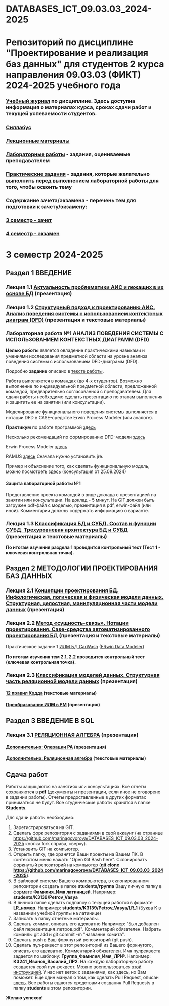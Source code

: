 # DATABASES_ICT_09.03.03_2024-2025
Репозиторий по дисциплине "Проектирование и реализация баз данных" для студентов 2 курса направления  09.03.03 (ФИКТ) 2024-2025 учебного года
========================
### [**Учебный журнал**](https://clck.ru/3DLTod) по дисциплине. Здесь доступна информация о материалах курса, сроках сдачи работ и текущей успеваемости студентов.
### [**Силлабус**](https://clck.ru/3DLTps)
### [**Лекционные материалы**](https://drive.google.com/drive/folders/1UMkfwBR5hFZBbf4ikvLSCBdmm-Mrj_Om?usp=sharing)
### [**Лабораторные работы**](https://drive.google.com/drive/folders/18Do57cNZyCz3bE3kxjVXqGRcYsE0lrN9?usp=sharing) - задания, оцениваемые преподавателем
### [**Практические задания**]() - задания, которые желательно выполнить перед выполнением лабораторной работы для того, чтобы освоить тему
### **Содержание зачета/экзамена - перечень тем для подготовки к зачету/экзамену:**
### [**3 семестр - зачет**]() 
### [**4 семестр - экзамен**]()
# 3 семестр 2024-2025
## Раздел 1 ВВЕДЕНИЕ
### Лекция 1.1 [Актуальность проблематики АИС и лежащих в их основе БД](https://clck.ru/3DLW6A) (презентация)
### Лекция 1.2 [Структурный подход к проектированию АИС. Анализ поведения системы с использованием контектсных диаграм (DFD)](https://clck.ru/3DMfHC) (презентация и текстовые материалы)
### Лабораторная работа №1 АНАЛИЗ ПОВЕДЕНИЯ СИСТЕМЫ С ИСПОЛЬЗОВАНИЕМ КОНТЕКСТНЫХ ДИАГРАММ (DFD)
**Целью работы** является овладение практическими навыками и умениями исследования предметной области на уровне анализа поведения системы с использованием DFD-диаграмм (DFD). 

Подробно **задание** описано в [тексте работы](https://docs.google.com/document/d/18c8riU2zEFsQlzyrH5qqtZyxtQ6p3vyp/edit?usp=sharing&ouid=112553411084970929730&rtpof=true&sd=true). 

Работа выполняется в командах (до 4-х студентов). Возможно выполнение по индивидуальной предметной области, предложенной командой, предварительно согласованной с преподавателем. Для сдачи работы необходимо сделать презентацию по этапам выполнения и защитить ее на занятии (или консультации).  

Моделирование функционального поведения системы выполняется в нотации DFD в CASE-средстве Erwin Process Modeler (или аналоге). 

**Практикум** по работе программой [здесь](https://docs.google.com/document/d/1IY7TRUeoMYD3fC0YgWdSTyHPJSrGO7LM/edit?usp=sharing&ouid=112553411084970929730&rtpof=true&sd=true)

Несколько рекомендаций по формированию DFD-модели [здесь](https://docs.google.com/document/d/1qE-Dbf-1pub9TeAnGHLnhSrpdSB-ZXfH/edit?usp=sharing&ouid=112553411084970929730&rtpof=true&sd=true)

Erwin Process Modeler [здесь](https://drive.google.com/file/d/11daH720Q3wD06ger3EDI8kxfUZt7ztm4/view?usp=sharing)

RAMUS [здесь](https://drive.google.com/drive/folders/1hBK-TaCIPwG-Dmq94XyIVLqNANlkTdCG?usp=drive_link) Сначала нужно установить jre.

Пример и объяснение того, как сделать функциональную модель, можно посмотреть [здесь](https://disk.yandex.ru/d/4hZFLOI2tWhkxg) (консультация от 25.09.2024)
#### Защита лабораторной работы №1

Представление проекта командой в виде доклада с презентацией на занятии или консультации. На доклад - 5 минут. На GIT должен быть загружен pdf-файл с моделью, презентация в pdf, erwin-файл (или иной). Комментарии должны содержать информацию о варианте.
### Лекция 1.3 [Классификация БД и СУБД. Состав и функции СУБД. Трехуровневая архитектура БД и СУБД](https://docs.google.com/presentation/d/1LNbZEjbR_6uI4JKtC2inaO2LrCMfb3HD/edit#slide=id.p1) (презентация и текстовые материалы)
**По итогам изучения раздела 1 проводится контрольный тест (Тест 1 - ключевая контрольная точка).**
## Раздел 2 МЕТОДОЛОГИИ ПРОЕКТИРОВАНИЯ БАЗ ДАННЫХ
###  Лекция 2.1  [Концепции проектирования БД. Инфологическая, логическая и физическая модели данных. Структурная, целостная, манипуляционная части модели данных](https://drive.google.com/drive/folders/1_Ce0Bq7W3jlki1rzMU2CfiRLPQShWXWZ?usp=sharing) (презентация) 
###  Лекция 2.2 [Метод «сущность-связь». Нотации проектирования. Case-средства автоматизированного проектирования БД](https://drive.google.com/drive/folders/1_Ce0Bq7W3jlki1rzMU2CfiRLPQShWXWZ?usp=sharing) (презентация и текстовые материалы)
Практическое задание 1 [ИЛМ БД CarWash](https://docs.google.com/document/d/1G9yjhySZeYaHIRl6Zbjnse-ee7AqsslT/edit?usp=sharing&ouid=112553411084970929730&rtpof=true&sd=true) 
([ERwin Data Modeler](https://clck.ru/33kz5d))

**По итогам изучения тем 2.1, 2.2 проводится контрольный тест (ключевая контрольная точка).**
### Лекция 2.3 [Классификация моделей данных. Структурная часть реляционной модели данных](https://drive.google.com/drive/folders/1_Ce0Bq7W3jlki1rzMU2CfiRLPQShWXWZ?usp=sharing) (презентация)
#### [12 правил Кодда](https://docs.google.com/document/d/1lXeQonxzi5XdDTlVSG3KOHBlq5TR3-n7/edit?usp=drive_link&ouid=112553411084970929730&rtpof=true&sd=true) (текстовые материалы)
#### [Преобразование ИЛМ в РМ](https://docs.google.com/presentation/d/1MOxQjwUk3YbQs42iG_W46Z_oPMfb47p8/edit?usp=drive_link&ouid=112553411084970929730&rtpof=true&sd=true) (презентация)
## Раздел 3 ВВЕДЕНИЕ В SQL
### Лекция 3.1  [РЕЛЯЦИОННАЯ АЛГЕБРА](https://docs.google.com/presentation/d/1EH7C_a0Go7IIvaff2PenZXP-NkzZJHCf/edit?usp=sharing&ouid=112553411084970929730&rtpof=true&sd=true) (презентация)
#### [Дополнительно: Операции РА](https://docs.google.com/presentation/d/1lOWx-DNM2_nf4eW9GSw1hwpvZZDEagvG/edit?usp=drive_link&ouid=112553411084970929730&rtpof=true&sd=true) (презентация)
#### [Дополнительно: Реляционная алгебра](https://docs.google.com/document/d/17iSQEmmFThHUUm06myqVnxpjPIKCwOdg/edit?usp=drive_link&ouid=112553411084970929730&rtpof=true&sd=true) (текстовые материалы)
## Сдача работ
Работы защищаются на занятиях или консультациях. 
Все отчеты сохраняются в **pdf** (документы и презентации, если иное не оговорено в задании работы). Отчеты предоставленные в других форматах приниматься не будут.
Все студенческие работы хранятся в папке **Students**.

Для сдачи работы необходимо:
1. Зарегистрироваться на GIT.
2. Сделать форк репозитория с заданиями в свой аккаунт (на странице https://github.com/marinagovorova/DATABASES_ICT_09.03.03_2024-2025 кнопка fork справа, сверху).
3. Установить GIT на компьютер.
4. Открыть папку, где хранятся Ваши проекты на Вашем ПК. В контекстом меню нажать "Open Git Bash here". Склонировать форкнутый репозиторий на компьютер (**git clone https://github.com/marinagovorova/DATABASES_ICT_09.03.03_2024-2025**).
5. В файловой системе Вашего компрьютера, в склонированном репозитории создать в папке **students/группа** Вашу личную папку в формате **Фамилия_Имя латиницей**. Например: **students/K3139/Petrov_Vasya**
6. В личной папке сделать подпапку с текущей работой в формате **LR_номер**. Например: **students/K3139/Petrov_Vasya/LR_1** (Буква K в названиии учебной группы на латинице)
7. Записать в папку отчетные материалы.
8. Сделать коммит, описать его адекватно Например: "Был добавлен файл перезентация_петров.pdf". Комментарий обязателен. Набрать команлы git add и git commit -m "название комита".
9. Сделать push в Ваш форкнутый репозиторий (git push).
10. Сделать пул-реквест в этот репозиторий из Вашего форкнутого, описать его адекватно. Комментарий обязателен. Имя пулреквеста задается по шаблону: **Группа_Фамилия_Имя_ЛР№**. Например: 
**K3241_Иванов_Василий_ЛР2**. На каждую лабораторную работу создается свой пул-реквест.
Можно воспользоваться [этой инструкцией](https://vk.com/@efimchik_post_edu-tfm-2019-1). У нас нет веток с заданиями, как здесь, но Вам поможет. Еще один мануал о том, как сделать Pull Request, описан [здесь](https://www.youtube.com/watch?v=YRTEelEOD-Q).
Все работы сдаются средствами создания Pull Requests в папку **students** в этом репозитории.

**Желаю успехов!**
